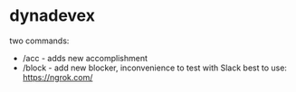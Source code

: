 # dynadevex
two commands:
 - /acc - adds new accomplishment
 - /block - add new blocker, inconvenience
to test with Slack best to use: https://ngrok.com/
